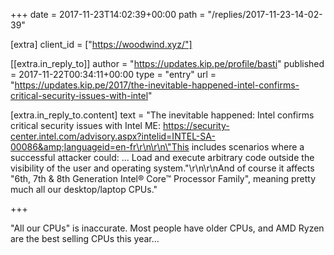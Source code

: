 +++
date = 2017-11-23T14:02:39+00:00
path = "/replies/2017-11-23-14-02-39"

[extra]
client_id = ["https://woodwind.xyz/"]

[[extra.in_reply_to]]
author = "https://updates.kip.pe/profile/basti"
published = 2017-11-22T00:34:11+00:00
type = "entry"
url = "https://updates.kip.pe/2017/the-inevitable-happened-intel-confirms-critical-security-issues-with-intel"

[extra.in_reply_to.content]
text = "The inevitable happened: Intel confirms critical security issues with Intel ME: https://security-center.intel.com/advisory.aspx?intelid=INTEL-SA-00086&amp;languageid=en-fr\r\n\r\n\"This includes scenarios where a successful attacker could: ... Load and execute arbitrary code outside the visibility of the user and operating system.\"\r\n\r\nAnd of course it affects \"6th, 7th &amp; 8th Generation Intel® Core™ Processor Family\", meaning pretty much all our desktop/laptop CPUs."

+++

"All our CPUs" is inaccurate. Most people have older CPUs, and AMD Ryzen are the best selling CPUs this year…